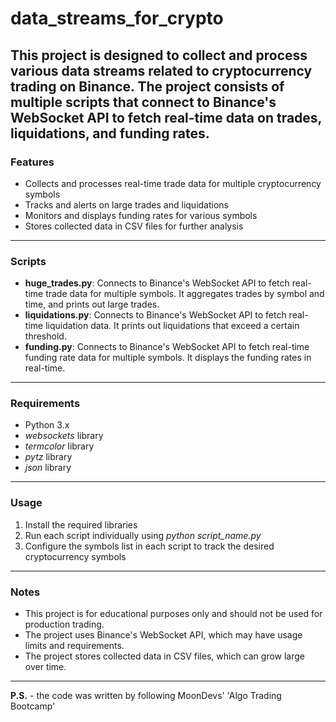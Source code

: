 # data_streams_for_crypto
This project is designed to collect and process various data streams related to cryptocurrency trading on Binance. The project consists of multiple scripts that connect to Binance's WebSocket API to fetch real-time data on trades, liquidations, and funding rates.
--------
### Features
- Collects and processes real-time trade data for multiple cryptocurrency symbols
- Tracks and alerts on large trades and liquidations
- Monitors and displays funding rates for various symbols
- Stores collected data in CSV files for further analysis
---
### Scripts
- **huge_trades.py**: Connects to Binance's WebSocket API to fetch real-time trade data for multiple symbols. It aggregates trades by symbol and time, and prints out large trades.
- **liquidations.py**: Connects to Binance's WebSocket API to fetch real-time liquidation data. It prints out liquidations that exceed a certain threshold.
- **funding.py**: Connects to Binance's WebSocket API to fetch real-time funding rate data for multiple symbols. It displays the funding rates in real-time.
---
### Requirements
- Python 3.x
- *websockets* library
- *termcolor* library
- *pytz* library
- *json* library
---
### Usage
1. Install the required libraries
2. Run each script individually using *python script_name.py*
3. Configure the symbols list in each script to track the desired cryptocurrency symbols
---
### Notes
- This project is for educational purposes only and should not be used for production trading.
- The project uses Binance's WebSocket API, which may have usage limits and requirements.
- The project stores collected data in CSV files, which can grow large over time.


--------------
**P.S.** - the code was written by following MoonDevs' 'Algo Trading Bootcamp'